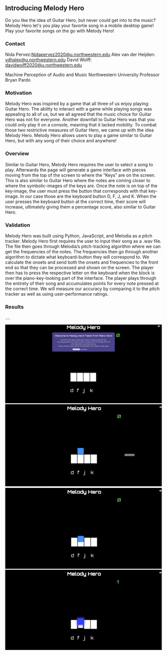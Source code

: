 ## Introducing Melody Hero

Do you like the idea of Guitar Hero, but never could get into to the music? Melody Hero let's you play your favortie song in a mobile desktop game! Play your favorite songs on the go with Melody Hero!

### Contact
Nida Pervez:Nidapervez2020@u.northwestern.edu
Alex van der Heijden: vdhalex@u.northwestern.edu
David Wolff: davidwolff2020@u.northwestern.edu 

Machine Perception of Audio and Music Northwestern University Professor Bryan Pardo

### Motivation
  Melody Hero was inspired by a game that all three of us enjoy playing: Guitar Hero. The ability to interact with a game while playing songs was appealing to all of us, but we all agreed that the music choice for Guitar Hero was not for everyone. Another downfall to Guitar Hero was that you could only play it on a console, meaning that it lacked mobility. To combat those two restrictive measures of Guitar Hero, we came up with the idea Melody Hero. Melody Hero allows users to play a game similar to Guitar Hero, but with any song of their choice and anywhere! 

### Overview
  Similar to Guitar Hero, Melody Hero requires the user to select a song to play. Afterwards the page will generate a game interface with pieces moving from the top of the screen to where the “Keys” are on the screen. This is also similar to Guitar Hero where the notes are coming closer to where the symbolic-images of the keys are. Once the note is on top of the key-image, the user must press the button that corresponds with that key-image. In our case those are the keyboard button D, F, J, and K. When the user presses the keyboard button at the correct time, their score will increase, ultimately giving them a percentage score, also similar to Guitar Hero.
  
### Validation
  Melody Hero was built using Python, JavaScript, and Melodia as a pitch tracker. Melody Hero first requires the user to input their song as a .wav file. The file then goes through Melodia’s pitch-tracking algorithm where we can get the frequencies of the notes. The frequencies then go through another algorithm to dictate what keyboard-button they will correspond to. We calculate the onsets and send both the onsets and frequencies to the front end so that they can be processed and shown on the screen. The player then has to press the respective letter on the keyboard when the block is over the piano-key-looking part of the interface. The player plays through the entirety of their song and accumulates points for every note pressed at the correct time. We will measure our accuracy by comparing it to the pitch tracker as well as using user-performance ratings.

### Results
....

![](pic0.png)
![](pic1.png)
![](pic2.png)
![](pic3.png)


